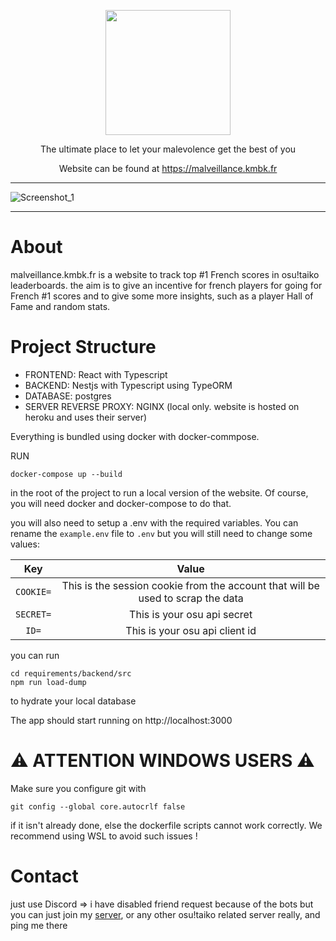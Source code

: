 <p align="center">
  <img height="200" src="https://github.com/kamaboko117/TaikoFRSnipe/assets/48692472/3d86b18a-2896-4a9f-ad9d-613ec85877ec">
</p> 
<p align="center">
The ultimate place to let your malevolence get the best of you
</p>
<p align="center">
Website can be found at <a href="https://malveillance.kmbk.fr">https://malveillance.kmbk.fr</a>
</p>

***
![Screenshot_1](https://github.com/kamaboko117/TaikoFRSnipe/assets/48692472/5d644ffe-5367-4515-b616-136893ae0045)
***

About
================================
malveillance.kmbk.fr is a website to track top #1 French scores in osu!taiko leaderboards. the aim is to give an incentive for french players for going for French #1 scores and to give some more insights, such as a player Hall of Fame and random stats.

Project Structure
================================
- FRONTEND: React with Typescript
- BACKEND: Nestjs with Typescript using TypeORM
- DATABASE: postgres
- SERVER REVERSE PROXY: NGINX (local only. website is hosted on heroku and uses their server)

Everything is bundled using docker with docker-commpose.

RUN
```
docker-compose up --build
```
in the root of the project to run a local version of the website. Of course, you will need docker and docker-compose to do that.

you will also need to setup a .env with the required variables. You can rename the `example.env` file to `.env` but you will still need to change some values:

Key | Value 
:---: | :---: 
`COOKIE=` | This is the session cookie from the account that will be used to scrap the data
`SECRET=` | This is your osu api secret
`ID=` | This is your osu api client id

you can run 
```
cd requirements/backend/src
npm run load-dump
```
to hydrate your local database

The app should start running on http://localhost:3000

⚠️ ATTENTION WINDOWS USERS ⚠️
===============================
Make sure you configure git with 
```
git config --global core.autocrlf false
``` 
if it isn't already done, else the dockerfile scripts cannot work correctly. We recommend using WSL to avoid such issues !

Contact
===============================
just use Discord => i have disabled friend request because of the bots but you can just join my [server](https://discord.gg/Fu9PTJ4), or any other osu!taiko related server really, and ping me there
